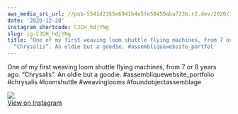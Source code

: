 ```yaml
---
aws_media_src_url: //pub-5541d2355e6941b4a5fe50450aba723b.r2.dev/2020/12/2020-12-20_20-36-20_UTC.jpg
date: '2020-12-20'
instagram_shortcode: CJCH_hdjYNg
slug: ig-CJCH_hdjYNg
title: 'One of my first weaving loom shuttle flying machines, from 7 or 8 years ago.
  “Chrysalis”. An oldie but a goodie. #assembliquewebsite_portfol'
---
```


One of my first weaving loom shuttle flying machines, from 7 or 8 years ago. “Chrysalis”. An oldie but a goodie. #assembliquewebsite\_portfolio #chrysalis #loomshuttle #weavinglooms #foundobjectassemblage 

![](//pub-5541d2355e6941b4a5fe50450aba723b.r2.dev/2020/12/2020-12-20_20-36-20_UTC.jpg)   
[View on Instagram](https://www.instagram.com/p/CJCH_hdjYNg/)